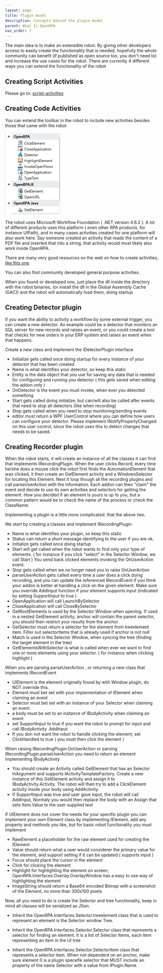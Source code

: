 ```yaml
---
layout: page
title: Plugin model
description: Concepts behind the plugin model
parent: What Is OpenRPA
nav_order: 7
---
```

The main idea is to make an extensible robot. By giving other developers access to easily create the functionality that is needed, hopefully the whole community can benefit (if published as open source too, you don't need to) and increase the use cases for the robot. There are currently 4 different ways you can extend the functionality of the robot

## Creating Script Activities

Please go to: [script-activities](plugin-of-script-activities)

## Creating Code Activities

You can extend the toolbar in the robot to include new activities besides those that came with the robot

![1559203556546](plugin-model/1559203556546.png)

The robot uses Microsoft Workflow Foundation ( .NET version 4.6.2 ). A lot of different products uses this platform ( even other RPA products, for instance UIPath), and in many cases activities created for one platform will also work here. Say someone created an activity that reads the content of a PDF file and inserted that into a string, that activity would most likely also work inside OpenRPA.

There are many very good resources on the web on how to create activities, [like this one](https://docs.microsoft.com/en-us/dotnet/framework/windows-workflow-foundation/how-to-create-an-activity).

You can also find community developed general purpose activities. 

When you found or developed one, just place the dll inside the directory with the robot binaries, (or install the dll in the Global Assembly Cache (GAC)) and the robot will automatically load them, doing startup

## Creating Detector plugin

If you want the ability to activity a workflow by some external trigger, you can create a new detector. An example could be a detector that monitors an SQL server for new records and raises an event, or you could create a tool that checks for new orders in your ERP system and raises an event when that happens.

Create a new class and implement the IDetectorPlugin interface. 

- Initialize gets called once doing startup for every instance of your detector that has been created
- Name is what identifies your detector, so keep this static
- Entity is the data object that you use for saving any data that is needed for configuring and running you detector ( this gets saved when editing the addon only )
- OnDetector is the event you must invoke, when ever you detected something
- Start gets called doing initialize, but can/will also be called after events that need to stop all detectors (like when recording)
- Stop gets called when you need to stop monitoring/sending events
- editor must return a WPF UserControl where you can define how users can configure your detector. Please implement INotifyPropertyChanged on this user control, since the robot uses this to detect changes that needs to be saved.

## Creating Recorder plugin

When the robot starts, it will create an instance of all the classes it can find that implements IRecordingPlugin. When the user clicks Record, every time he/she does a mouse click the robot first finds the AutomationElement that was clicked, it then create an GetElement activity and a WindowsSelector for locating this Element. Next it loop though all the recording plugins and call parseUserAction with the information. Each addon can then "claim" the event and decide to use its own activities and selectors for getting the element. How you decided if an element is yours is up to you, but a common pattern would be to check the name of the process or check the ClassName.

Implementing a plugin is a little more complicated. that the above two.

We start by creating a classes and implement IRecordingPlugin

* Name is what identifies your plugin, so keep this static
* Status can return a short message identifying to the user if you are ok.
* Initialize gets called once doing startup
* Start will get called when the robot wants to find only your type of elements. ( for instance if you click "select" in the Selector Window, we call Start )
  You send back clicked elements invoking the OnUserAction event.
* Stop gets called when we no longer need you to raise OnUserAction 
* parseUserAction gets called every time a user does a click doing recording, and  you can update the referenced IRecordEvent if you think your addon is better at handling a click on the given element. Make sure you override AddInput function if your element supports input (indicated by setting SupportInput to true )
* OpenApplication will call LaunchBySelector
* CloseApplication will call CloseBySelector
* GetRootElements is used by the Selector Window when opening. If used in a nested GetElement activity, anchor will contain the parent selector, you should then restrict your results from the anchor
* GetSelector must return a selector for the element from treeelement item. Filter out selectorItems that is already used if anchor is not null
* Match is used in the Selector Window, when syncing the tree (finding the target element in the tree)
* GetElementsWithSelector is what is called when ever we want to find one or more elements using your selector. ( for instance when clicking highlight )

When you are parsing parseUserAction , or returning a new class that implements IRecordEvent

* UIElement is the element originally found by with Window plugin, do NOT override this.
* Element must bet set with your implementation of IElement when claiming an event
* Selector must bet set with an instance of your Selector when claiming an event
* a body must be set to an instance of IBodyActivity when claiming an event
* set SupportInput to true if you want the robot to prompt for input and call IBodyActivity .AddInput
* If you don not want the robot to handle clicking the element, set ClickHandled to true ( you must then click the element )

When raising IRecordingPlugin.OnUserAction or parsing IRecordingPlugin.parseUserAction you need to return an element implementing IBodyActivity

* You should create an Activity called GetElement that has an Selector InArgument and supports IActivityTemplateFactory. Create a new instance of this GetElement activity and assign it to IBodyActivity.Activity. The robot will then try to add a ClickElement activity inside your body using AddActivity. 
* If SupportInput was true and user gave input, the robot will call AddInput, Normaly you would then replace the body with an Assign that sets Item.Value to the user supplied text

If UIElement does not cover the needs for your specific plugin you can implement your own Element class by implementing IElement, add any property and methods you like, but for basic robot functionality you must implement

* RawElement a placeholder for the raw element used for creating the IElement
* Value should return what a user would considerer the primary value for the element, and support setting if it can be updated ( supports input )
* Focus should place the cursor in the element
* Click for clicking the element
* Highlight for highlighting the element on screen, OpenRPA.Interfaces.Overlay.OverlayWindow has a easy to use way of highlighting the element
* ImageString should return a Base64 encoded Bitmap with a screenshot of the Element, no more than 300x100 pixels

Now, all you need to do is create the Selector and tree functionality, keep in mind all classes will be serialized as JSon.

* Inherit the OpenRPA.Interfaces.Selector.treeelement class that is used to represent an element is the Selector window Tree.

* Inherit the OpenRPA.Interfaces.Selector.Selector class that represents a selector for finding an element. It is a list of Selector Items, each item representing an item in the UI tree

* Inherit the OpenRPA.Interfaces.Selector.SelectorItem class that represents a selector item. When not dependent on an anchor, make sure element 0 is a plugin specefik selector that MUST include an property of the name Selector with a value from IPlugin.Name

  

